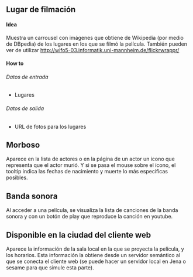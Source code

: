 ## Lugar de filmación

#### Idea
Muestra un carrousel con imágenes que obtiene de Wikipedia (por medio de DBpedia) de los lugares en los que se filmó la película. También pueden ver de utilizar http://wifo5-03.informatik.uni-mannheim.de/flickrwrappr/

#### How to
###### Datos de entrada
- Lugares

###### Datos de salida
- URL de fotos para los lugares

## Morboso
Aparece en la lista de actores o en la página de un actor un icono que representa que el actor murió. Y si se pasa el mouse sobre el ícono, el tooltip indica las fechas de nacimiento y muerte lo más específicas posibles.

## Banda sonora
Al acceder a una película, se visualiza la lista de canciones de la banda sonora y con un botón de play que reproduce la canción en youtube.

## Disponible en la ciudad del cliente web
Aparece la información de la sala local en la que se proyecta la película, y los horarios. Esta información la obtiene desde un servidor semántico al que se conecta el cliente web (se puede hacer un servidor local en Jena o sesame para que simule esta parte).
